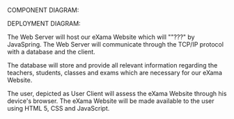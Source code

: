 COMPONENT DIAGRAM:



DEPLOYMENT DIAGRAM:

The Web Server will host our eXama Website which will ""???" by JavaSpring. The Web Server will communicate through the TCP/IP protocol with a database and the client. 

The database will store and provide all relevant information regarding the teachers, students, classes and exams which are necessary for our eXama Website. 

The user, depicted as User Client will assess the eXama Website through his device's browser. The eXama Website will be made available to the user using HTML 5, CSS and JavaScript.


